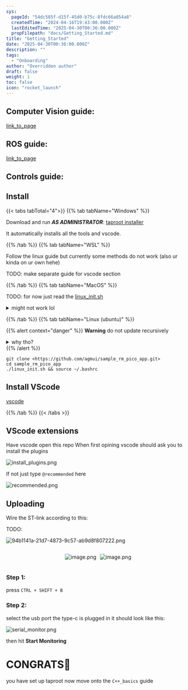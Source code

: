 ```yaml
---
sys:
  pageId: "54dc585f-d15f-45d0-b75c-8fdc66a854a8"
  createdTime: "2024-04-16T19:43:00.000Z"
  lastEditedTime: "2025-04-30T00:36:00.000Z"
  propFilepath: "docs/Getting_Started.md"
title: "Getting_Started"
date: "2025-04-30T00:36:00.000Z"
description: ""
tags:
  - "Onboarding"
author: "Overridden author"
draft: false
weight: 1
toc: false
icon: "rocket_launch"
---
```


## Computer Vision guide:

[link_to_page](86d45bc0-388b-4d26-8848-44f255f73d0e)

## ROS guide:

[link_to_page](3c76c1de-ec8f-46d6-8b0a-294005edc2d5)

## Controls guide:

## Install

{{< tabs tabTotal="4">}}
{{% tab tabName="Windows" %}}

Download and run _**AS ADMINISTRATOR**_: [taproot installer](https://github.com/Thornbots/TeachingFreshies/releases/tag/1.0)

It automatically installs all the tools and vscode.

{{% /tab %}}
{{% tab tabName="WSL" %}}

Follow the linux guide but currently some methods do not work (also ur kinda on ur own hehe)

TODO: make separate guide for vscode section

{{% /tab %}}
{{% tab tabName="MacOS" %}}

TODO: for now just read the [linux_init.sh](https://github.com/agmui/sample_rm_pico_app/blob/main/linux_init.sh)

<details>
<summary>might not work lol</summary>

`brew install libusb pkg-config`

Next install: [vscode](https://code.visualstudio.com/Download)

</details>

{{% /tab %}}
{{% tab tabName="Linux (ubuntu)" %}}

{{% alert context="danger" %}}
**Warning** do not update recursively
<details>
<summary>why tho?</summary>
There are some submodules that may go on for a while (like tinyusb) and I highly
recommend you don't need to get them.
If you want to see what submodules I update just look in `linux_init.sh`
</details>
{{% /alert %}}

```shell
git clone <https://github.com/agmui/sample_rm_pico_app.git>
cd sample_rm_pico_app
./linux_init.sh && source ~/.bashrc
```

## Install VScode

[vscode](https://code.visualstudio.com/Download)

{{% /tab %}}
{{< /tabs >}}

## VScode extensions

Have vscode open this repo
When first opining vscode should ask you to install the plugins

![install_plugins.png](https://prod-files-secure.s3.us-west-2.amazonaws.com/d518164a-d88e-44d1-a4ee-3adb3bd8bce0/89bd30f0-1825-4e77-867b-0a41ce370880/install_plugins.png?X-Amz-Algorithm=AWS4-HMAC-SHA256&X-Amz-Content-Sha256=UNSIGNED-PAYLOAD&X-Amz-Credential=ASIAZI2LB466YWHNYBFU%2F20250507%2Fus-west-2%2Fs3%2Faws4_request&X-Amz-Date=20250507T150914Z&X-Amz-Expires=3600&X-Amz-Security-Token=IQoJb3JpZ2luX2VjELf%2F%2F%2F%2F%2F%2F%2F%2F%2F%2FwEaCXVzLXdlc3QtMiJHMEUCIQDEni%2FYVUUq4QAHZMIhOdUIy012%2B2czTZfBHrSYHPxdKwIgA6YjppxdmNRPWipB3TviHNP%2BzIzE%2BBaihSST3%2F7qXVIq%2FwMIYBAAGgw2Mzc0MjMxODM4MDUiDP%2BqBGcdkOlVDhE61ircA1GMhqJJM3ULwrNg%2F5TO1kCg0rSoWbmCN7F0qcJAZVNztgGIyBW7wIj23tdA%2B%2B28KZfaf3k1T0NneXOaZnyExoM4W6iDyaqeDYOJkl%2B1ph7XnoUBqHYqDYeV7l8y85kmBJleoqUppq9FZ7MOWNaS7s16DTSw2OBwSh%2BHhypRZIJEmeVKtc4GoV5gNHVwl1iF3uVRQv20eI%2FlK7EgARPdqPPy5xHXPtZaFCE%2BF4%2BEkXr8luwCBlBqBgA%2BLjEG6YMHO1q%2FxMy8SOKQAVnYKDQiKxYroTZJ4j7mqDK6%2B0TkzxlScLsLqhNXNNYygbKD2E7eWbnvHDuNViKgoCMLDZDvpxbwlWy9UXLHtdXWgZVgoM4Qimb4JN37xBjWappuh3yzGv%2FgxM0ncOF44W4Uz2ajU4Mnys7sADv2c7JL0ukYdue%2FHqoitgovCN9E2qxcjlN5p7VacPYQnOsVc5tLKiD558%2B%2FDnycN6hgCX7Z29kmeiCkCV4DXoIquTLk7Ck9HEZ81TkHI5FXGT6gcCgUAnTqNYBXhLipWZ2nCPWt6MgvnRosCP1PNHmDaypFRCfzDV%2F9V0jsPECWePE%2BjPmQo%2FP4hlNJ6HY4Vyp55dcGkksdGGrlRE0TTHVgFAmvORXBMO3n7cAGOqUBPPX7Mt1vZr%2FrXm%2FSgXrkeolOrHk%2BEM%2FqN%2BehuGehnPlna7iT%2BPE5kOc70r%2FflIi%2F6vvYqlEATef62lu5L7SUUb5gPXFXClk%2F2Qyh6U6KFmGH0U2W9DS0S6EhbOXKU4lJkjrKHgLSKAJyr6Y3mPRSuMmtv3qPUl41E348atvQMA9qg9lJlr6PGMXodN7xbsgTwkDKNisxR1BVjcFYTd58yE7DXNwH&X-Amz-Signature=eed1a8d3d3548b2943aff1734ac7efb8c33f2045949a0eb33c3218ac1659bc48&X-Amz-SignedHeaders=host&x-id=GetObject)

If not just type `@recommended` here  

![recommended.png](https://prod-files-secure.s3.us-west-2.amazonaws.com/d518164a-d88e-44d1-a4ee-3adb3bd8bce0/61e661e9-5d85-4dfc-be0d-8d2097a5e793/recommended.png?X-Amz-Algorithm=AWS4-HMAC-SHA256&X-Amz-Content-Sha256=UNSIGNED-PAYLOAD&X-Amz-Credential=ASIAZI2LB466YWHNYBFU%2F20250507%2Fus-west-2%2Fs3%2Faws4_request&X-Amz-Date=20250507T150914Z&X-Amz-Expires=3600&X-Amz-Security-Token=IQoJb3JpZ2luX2VjELf%2F%2F%2F%2F%2F%2F%2F%2F%2F%2FwEaCXVzLXdlc3QtMiJHMEUCIQDEni%2FYVUUq4QAHZMIhOdUIy012%2B2czTZfBHrSYHPxdKwIgA6YjppxdmNRPWipB3TviHNP%2BzIzE%2BBaihSST3%2F7qXVIq%2FwMIYBAAGgw2Mzc0MjMxODM4MDUiDP%2BqBGcdkOlVDhE61ircA1GMhqJJM3ULwrNg%2F5TO1kCg0rSoWbmCN7F0qcJAZVNztgGIyBW7wIj23tdA%2B%2B28KZfaf3k1T0NneXOaZnyExoM4W6iDyaqeDYOJkl%2B1ph7XnoUBqHYqDYeV7l8y85kmBJleoqUppq9FZ7MOWNaS7s16DTSw2OBwSh%2BHhypRZIJEmeVKtc4GoV5gNHVwl1iF3uVRQv20eI%2FlK7EgARPdqPPy5xHXPtZaFCE%2BF4%2BEkXr8luwCBlBqBgA%2BLjEG6YMHO1q%2FxMy8SOKQAVnYKDQiKxYroTZJ4j7mqDK6%2B0TkzxlScLsLqhNXNNYygbKD2E7eWbnvHDuNViKgoCMLDZDvpxbwlWy9UXLHtdXWgZVgoM4Qimb4JN37xBjWappuh3yzGv%2FgxM0ncOF44W4Uz2ajU4Mnys7sADv2c7JL0ukYdue%2FHqoitgovCN9E2qxcjlN5p7VacPYQnOsVc5tLKiD558%2B%2FDnycN6hgCX7Z29kmeiCkCV4DXoIquTLk7Ck9HEZ81TkHI5FXGT6gcCgUAnTqNYBXhLipWZ2nCPWt6MgvnRosCP1PNHmDaypFRCfzDV%2F9V0jsPECWePE%2BjPmQo%2FP4hlNJ6HY4Vyp55dcGkksdGGrlRE0TTHVgFAmvORXBMO3n7cAGOqUBPPX7Mt1vZr%2FrXm%2FSgXrkeolOrHk%2BEM%2FqN%2BehuGehnPlna7iT%2BPE5kOc70r%2FflIi%2F6vvYqlEATef62lu5L7SUUb5gPXFXClk%2F2Qyh6U6KFmGH0U2W9DS0S6EhbOXKU4lJkjrKHgLSKAJyr6Y3mPRSuMmtv3qPUl41E348atvQMA9qg9lJlr6PGMXodN7xbsgTwkDKNisxR1BVjcFYTd58yE7DXNwH&X-Amz-Signature=72c8c74deb77b3c8c75515db64c19764eab66e9a670a83ea916ec82c19259d6d&X-Amz-SignedHeaders=host&x-id=GetObject)

## Uploading

Wire the ST-link according to this:

TODO:

![94b1141a-21d7-4873-9c57-ab9d8f807222.png](https://prod-files-secure.s3.us-west-2.amazonaws.com/d518164a-d88e-44d1-a4ee-3adb3bd8bce0/e5fad17d-ab82-4300-9f4c-505ab4b1202c/94b1141a-21d7-4873-9c57-ab9d8f807222.png?X-Amz-Algorithm=AWS4-HMAC-SHA256&X-Amz-Content-Sha256=UNSIGNED-PAYLOAD&X-Amz-Credential=ASIAZI2LB466YWHNYBFU%2F20250507%2Fus-west-2%2Fs3%2Faws4_request&X-Amz-Date=20250507T150914Z&X-Amz-Expires=3600&X-Amz-Security-Token=IQoJb3JpZ2luX2VjELf%2F%2F%2F%2F%2F%2F%2F%2F%2F%2FwEaCXVzLXdlc3QtMiJHMEUCIQDEni%2FYVUUq4QAHZMIhOdUIy012%2B2czTZfBHrSYHPxdKwIgA6YjppxdmNRPWipB3TviHNP%2BzIzE%2BBaihSST3%2F7qXVIq%2FwMIYBAAGgw2Mzc0MjMxODM4MDUiDP%2BqBGcdkOlVDhE61ircA1GMhqJJM3ULwrNg%2F5TO1kCg0rSoWbmCN7F0qcJAZVNztgGIyBW7wIj23tdA%2B%2B28KZfaf3k1T0NneXOaZnyExoM4W6iDyaqeDYOJkl%2B1ph7XnoUBqHYqDYeV7l8y85kmBJleoqUppq9FZ7MOWNaS7s16DTSw2OBwSh%2BHhypRZIJEmeVKtc4GoV5gNHVwl1iF3uVRQv20eI%2FlK7EgARPdqPPy5xHXPtZaFCE%2BF4%2BEkXr8luwCBlBqBgA%2BLjEG6YMHO1q%2FxMy8SOKQAVnYKDQiKxYroTZJ4j7mqDK6%2B0TkzxlScLsLqhNXNNYygbKD2E7eWbnvHDuNViKgoCMLDZDvpxbwlWy9UXLHtdXWgZVgoM4Qimb4JN37xBjWappuh3yzGv%2FgxM0ncOF44W4Uz2ajU4Mnys7sADv2c7JL0ukYdue%2FHqoitgovCN9E2qxcjlN5p7VacPYQnOsVc5tLKiD558%2B%2FDnycN6hgCX7Z29kmeiCkCV4DXoIquTLk7Ck9HEZ81TkHI5FXGT6gcCgUAnTqNYBXhLipWZ2nCPWt6MgvnRosCP1PNHmDaypFRCfzDV%2F9V0jsPECWePE%2BjPmQo%2FP4hlNJ6HY4Vyp55dcGkksdGGrlRE0TTHVgFAmvORXBMO3n7cAGOqUBPPX7Mt1vZr%2FrXm%2FSgXrkeolOrHk%2BEM%2FqN%2BehuGehnPlna7iT%2BPE5kOc70r%2FflIi%2F6vvYqlEATef62lu5L7SUUb5gPXFXClk%2F2Qyh6U6KFmGH0U2W9DS0S6EhbOXKU4lJkjrKHgLSKAJyr6Y3mPRSuMmtv3qPUl41E348atvQMA9qg9lJlr6PGMXodN7xbsgTwkDKNisxR1BVjcFYTd58yE7DXNwH&X-Amz-Signature=4caa501fada7d3cd05cc8e53bf2e49c386f539d94d3834b147b3eac3fe44bf80&X-Amz-SignedHeaders=host&x-id=GetObject)

<div style="display: flex;flex-direction: row; column-gap:10px; max-width: 630px;justify-content: center;">
<div>

![image.png](https://prod-files-secure.s3.us-west-2.amazonaws.com/d518164a-d88e-44d1-a4ee-3adb3bd8bce0/210ecb78-1116-4d7b-b9b7-2292f66fa2c2/image.png?X-Amz-Algorithm=AWS4-HMAC-SHA256&X-Amz-Content-Sha256=UNSIGNED-PAYLOAD&X-Amz-Credential=ASIAZI2LB466QE4L3FN2%2F20250507%2Fus-west-2%2Fs3%2Faws4_request&X-Amz-Date=20250507T150920Z&X-Amz-Expires=3600&X-Amz-Security-Token=IQoJb3JpZ2luX2VjELf%2F%2F%2F%2F%2F%2F%2F%2F%2F%2FwEaCXVzLXdlc3QtMiJHMEUCIBD6XjUTEXjJXzxi3kv2NtRsPVWr5n7SXC%2BvGMNp8ISrAiEAiFlkketHbpz5gOI7l1urLmUB8GMfCppbHAQl8a%2B8O6Aq%2FwMIYBAAGgw2Mzc0MjMxODM4MDUiDJseJkmqkfKJ3H%2FlmircA5BfQ9AMsooVF%2BrzQkWLB%2FWpOtGSu5gk4gXIXcRg6BRtjR1iSfO4jcFyURMsmG3qL184rcSXU6oP9VzqHYy8MTZL7UAQWxCPwzCemlMPUzrSBsrSdNbRTrlzD8FvCaieL10eMthkZzQefg71WXs1UgXCuGx0OSf0CQbrUL0JZroMxxVo6qh5p6cYqFvvtegswv%2FQFTW5KgO5RYVlNEdlb2CtcfnbZsOGxBbbb%2FKmtWVfTWEz%2FJ7rNv1LY%2FsFZVVz0X1jjjxPH%2FJLbi%2BvNYtsJYq1iOXudESO862box4ysvIXdCFFRQZZJWkgoBDzy7FkQnwYe3pQwZV7swXr7fss1mZecRb3xXPmdBgBpcnrUS56kclqWP45%2B2lrS8H53u1%2FDLgbFbMl0SamsG8L1WJ1QykEg92dT0y3NcQSL6pnUdKScFYg6N8AY8alny4OVK6nXOVx4Mxgtp1AuMC%2B0VhGBSVD4eQiZgtzMAvjvIr8mkbmunJQ5l%2BvYpEXtt4s8xud1KhbmfZLwsTgryIoLs661XZzYVe%2FbBTVc2qDIRP056m8IO5m%2BBrDN7cXGlYHIzLgiSCr9yhhu%2BcclA1LKr5jfDvAGSZoiJ8rsyvZS8OZkZQGKEr8iVLE6Zt8NaP9MO7o7cAGOqUBJtdRHVrdPzRUP18AwJJyU5JWJBJcN23HZ8Y6gN3WqtRr9sqMQp3VkAN71wjFi7GqfqZ%2FSKb4RZYCdwndllchHolX12PJp3unvwt0rs3VyV%2B1UHxeKxTv9Hn%2BZU6Di9IrrGezMl7aR%2BGBsQ6UMCvuunooMEQwW%2BkS6ytP0S9Ob9GYqYQiTtuNNwdqwyesTS3o4wsSX8p2yy81FK2g9g5D05DcdJ9l&X-Amz-Signature=347c9f62efef602688b89439afa2d7486a04c77e8899eca4a0ab19e80bce4809&X-Amz-SignedHeaders=host&x-id=GetObject)

</div>
<div>

![image.png](https://prod-files-secure.s3.us-west-2.amazonaws.com/d518164a-d88e-44d1-a4ee-3adb3bd8bce0/33a0fd0f-8ca6-4a86-8e09-26e95ded1fff/image.png?X-Amz-Algorithm=AWS4-HMAC-SHA256&X-Amz-Content-Sha256=UNSIGNED-PAYLOAD&X-Amz-Credential=ASIAZI2LB4662MLRLLGA%2F20250507%2Fus-west-2%2Fs3%2Faws4_request&X-Amz-Date=20250507T150921Z&X-Amz-Expires=3600&X-Amz-Security-Token=IQoJb3JpZ2luX2VjELf%2F%2F%2F%2F%2F%2F%2F%2F%2F%2FwEaCXVzLXdlc3QtMiJGMEQCIEtZZgxfuoU%2FvgOS5XkJpEnpAo4RtJPQSloJoG7juKqQAiBVd9wZbZY4ZTVziHpo7m7mzyI0XcAScS9pT07B3iB%2BDir%2FAwhgEAAaDDYzNzQyMzE4MzgwNSIMOSLoQ4%2F5IM4bbtL8KtwDU3thxzyIEu1ohDrLEl7zwmiSuk3SLtf9j%2BG8DICBCxOD2WEIvGByRppEz%2BN0BRYaNHJ67bBdRy4sBgQgLTKKbzLKknsUVRik6LljDxLRjLU3tqRtUg4VODcTGkYmPo6AqR0wFSAe1G9sjxZt3cieAh0rB7cLnaUwsuIx3w18YwilA9lHYfnvNLz2prYBSrWzOKzOdi8BmQyocLQ7GKw8rG4sbPN9Sr3yzDO3eaHbF5QFP7L7U33uCJktiwD6sllJnxVTEGDEIaAYGaCufni9f5z8bKVrdyhuRE12FAXTaMJiGu9KCZIl3qB5zQCW2LoE3ABujmm5LtIRceAhtk1h4ZmZNEEjSTuTVin6E0idatMnNmESNRxfb0%2B61xmKxHDbCV4j1Jcw8kRhLmPb4xgm8i5XSFMQS75hKZovSLI1bWEMF%2BAtwypDY0osZTBM6OmEbaDpQ2vR23pnXj%2BWxPr63kcA0nqrBtrXVBTHhgV3J9yPleCPTRLsy0q%2F49XYkl%2FJblcLdgbJSHGWc3kOd9wubVsF7FGYK02H%2Fvju9fLEEpIaruaMZZ4EckvtZfBtyLWRJkv6OBg5lWgTQwMZmZngbH2r%2BVwm4QILxnRwlh78KA%2FPK7Debz1FyBxRjtQw2uftwAY6pgFZOvEHo7W7zd%2B7KDmk9Cv1Nt0fN5csuDkseNbLx9Tbs0on9xC3q7HDbE%2Fihyvh1P%2BuIOUBOGCFuEBIMQpAZGZGVO1kuk%2Bbj49PcHR6xcE%2Feze7q3W4sNy8YljpUZDBLgW6h44bIWEfyKU6gWu%2B3gPM%2F3HwzUFrfTqeLzvQGtgDPCvKrLGH8ZjJdWAlb%2FV7fxfgygcrgRIQjcBUaZrTuPyyP0GZhc%2Bg&X-Amz-Signature=cd88c034e81eb5a527d518a0d6cd1d238ad62d8ccba5ea46748d42caa5a294cb&X-Amz-SignedHeaders=host&x-id=GetObject)

</div>
</div>

### Step 1:

press `CTRL + SHIFT + B`

### Step 2:

select the usb port the type-c is plugged in it should look like this:

![serial_monitor.png](https://prod-files-secure.s3.us-west-2.amazonaws.com/d518164a-d88e-44d1-a4ee-3adb3bd8bce0/f03f4774-05d4-4393-b6a0-d5efb6d315ab/serial_monitor.png?X-Amz-Algorithm=AWS4-HMAC-SHA256&X-Amz-Content-Sha256=UNSIGNED-PAYLOAD&X-Amz-Credential=ASIAZI2LB466YWHNYBFU%2F20250507%2Fus-west-2%2Fs3%2Faws4_request&X-Amz-Date=20250507T150914Z&X-Amz-Expires=3600&X-Amz-Security-Token=IQoJb3JpZ2luX2VjELf%2F%2F%2F%2F%2F%2F%2F%2F%2F%2FwEaCXVzLXdlc3QtMiJHMEUCIQDEni%2FYVUUq4QAHZMIhOdUIy012%2B2czTZfBHrSYHPxdKwIgA6YjppxdmNRPWipB3TviHNP%2BzIzE%2BBaihSST3%2F7qXVIq%2FwMIYBAAGgw2Mzc0MjMxODM4MDUiDP%2BqBGcdkOlVDhE61ircA1GMhqJJM3ULwrNg%2F5TO1kCg0rSoWbmCN7F0qcJAZVNztgGIyBW7wIj23tdA%2B%2B28KZfaf3k1T0NneXOaZnyExoM4W6iDyaqeDYOJkl%2B1ph7XnoUBqHYqDYeV7l8y85kmBJleoqUppq9FZ7MOWNaS7s16DTSw2OBwSh%2BHhypRZIJEmeVKtc4GoV5gNHVwl1iF3uVRQv20eI%2FlK7EgARPdqPPy5xHXPtZaFCE%2BF4%2BEkXr8luwCBlBqBgA%2BLjEG6YMHO1q%2FxMy8SOKQAVnYKDQiKxYroTZJ4j7mqDK6%2B0TkzxlScLsLqhNXNNYygbKD2E7eWbnvHDuNViKgoCMLDZDvpxbwlWy9UXLHtdXWgZVgoM4Qimb4JN37xBjWappuh3yzGv%2FgxM0ncOF44W4Uz2ajU4Mnys7sADv2c7JL0ukYdue%2FHqoitgovCN9E2qxcjlN5p7VacPYQnOsVc5tLKiD558%2B%2FDnycN6hgCX7Z29kmeiCkCV4DXoIquTLk7Ck9HEZ81TkHI5FXGT6gcCgUAnTqNYBXhLipWZ2nCPWt6MgvnRosCP1PNHmDaypFRCfzDV%2F9V0jsPECWePE%2BjPmQo%2FP4hlNJ6HY4Vyp55dcGkksdGGrlRE0TTHVgFAmvORXBMO3n7cAGOqUBPPX7Mt1vZr%2FrXm%2FSgXrkeolOrHk%2BEM%2FqN%2BehuGehnPlna7iT%2BPE5kOc70r%2FflIi%2F6vvYqlEATef62lu5L7SUUb5gPXFXClk%2F2Qyh6U6KFmGH0U2W9DS0S6EhbOXKU4lJkjrKHgLSKAJyr6Y3mPRSuMmtv3qPUl41E348atvQMA9qg9lJlr6PGMXodN7xbsgTwkDKNisxR1BVjcFYTd58yE7DXNwH&X-Amz-Signature=8d8169490e6ef566e2e163dcc8502ac589d9c92e35fce78e7d4980fc1b8d488e&X-Amz-SignedHeaders=host&x-id=GetObject)

then hit **Start Monitoring**

# CONGRATS🎉

you have set up taproot now move onto the `C++_basics` guide
